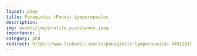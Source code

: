 ```yaml
---
layout: page
title: Panagiotis (Panos) Lymperopoulos
description: 
img: assets/img/profile_pics/panos.jpeg
importance: 1
category: phd
redirect: https://www.linkedin.com/in/panagiotis-lymperopoulos-34912b191/
---
```

